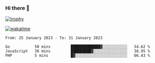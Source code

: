 ### Hi there 👋

[![trophy](https://github-profile-trophy.vercel.app/?username=cxnky&theme=dracula)](https://github.com/ryo-ma/github-profile-trophy)

[![wakatime](https://wakatime.com/badge/user/1c39c599-5497-41b9-a5be-2c4676e7fd23.svg)](https://wakatime.com/@1c39c599-5497-41b9-a5be-2c4676e7fd23)
<!--START_SECTION:waka-->

```text
From: 25 January 2023 - To: 31 January 2023

Go           50 mins         █████████████▓░░░░░░░░░░░   54.62 %
JavaScript   36 mins         █████████▓░░░░░░░░░░░░░░░   38.95 %
PHP          5 mins          █▓░░░░░░░░░░░░░░░░░░░░░░░   06.43 %
```

<!--END_SECTION:waka-->
